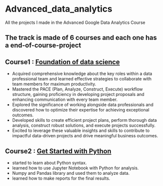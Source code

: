 # Advanced_data_analytics
All the projects I made in the Advanced Google Data Analytics Course

## The track is made of 6 courses and each one has a end-of-course-project

## Course1 : [Foundation of data science](https://coursera.org/verify/PGW97H4WGXZP )

- Acquired comprehensive knowledge about the key roles within a data professional team and learned effective strategies to collaborate with team members for maximum productivity.
- Mastered the PACE (Plan, Analyze, Construct, Execute) workflow structure, gaining proficiency in developing project proposals and enhancing communication with every team member.
- Explored the significance of working alongside data professionals and discovered how to optimize their expertise for achieving exceptional outcomes.
- Developed skills to create efficient project plans, perform thorough data analysis, construct robust solutions, and execute projects successfully.
- Excited to leverage these valuable insights and skills to contribute to impactful data-driven projects and drive meaningful business outcomes.

## Course2 : [Get Started with Python](https://www.coursera.org/account/accomplishments/certificate/DG7MER8D92D3)

-  started to learn about Python syntax. 
-  learned how to use Jupyter Notebook with Python for analysis.
-  Numpy and Pandas library and used them to analyze data. 
-  learned how to make reports for the final results.
